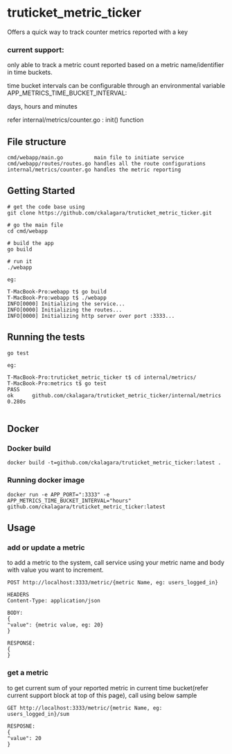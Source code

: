 # truticket_metric_ticker

Offers a quick way to track counter metrics reported with a key

### current support:
only able to track a metric count reported based on a metric name/identifier in time buckets. 

time bucket intervals can be configurable through an environmental variable APP_METRICS_TIME_BUCKET_INTERVAL:

days, hours and minutes

refer internal/metrics/counter.go : init() function

## File structure

```$xslt
cmd/webapp/main.go          main file to initiate service 
cmd/webapp/routes/routes.go handles all the route configurations
internal/metrics/counter.go handles the metric reporting
```


## Getting Started

```$xslt
# get the code base using
git clone https://github.com/ckalagara/truticket_metric_ticker.git

# go the main file
cd cmd/webapp

# build the app
go build

# run it
./webapp

eg:

T-MacBook-Pro:webapp t$ go build
T-MacBook-Pro:webapp t$ ./webapp 
INFO[0000] Initializing the service...                  
INFO[0000] Initializing the routes...                   
INFO[0000] Initializing http server over port :3333...  

```

## Running the tests

```$xslt
go test

eg:

T-MacBook-Pro:truticket_metric_ticker t$ cd internal/metrics/
T-MacBook-Pro:metrics t$ go test
PASS
ok      github.com/ckalagara/truticket_metric_ticker/internal/metrics   0.280s


```

## Docker
### Docker build
```
docker build -t=github.com/ckalagara/truticket_metric_ticker:latest .
```

### Running docker image
```
docker run -e APP_PORT=":3333" -e APP_METRICS_TIME_BUCKET_INTERVAL="hours" github.com/ckalagara/truticket_metric_ticker:latest
```

## Usage

### add or update a metric

to add a metric to the system, call service using your metric name and body with value you want to increment.

```$xslt
POST http://localhost:3333/metric/{metric Name, eg: users_logged_in}

HEADERS
Content-Type: application/json

BODY:
{
"value": {metric value, eg: 20}
}

RESPONSE:
{
}
```

### get a metric

to get current sum of your reported metric in current time bucket(refer current support block at top of this page), call using below sample

```$xslt
GET http://localhost:3333/metric/{metric Name, eg: users_logged_in}/sum

RESPOSNE:
{
"value": 20
}
```